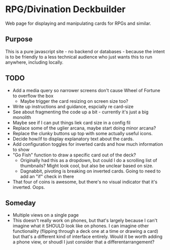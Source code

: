 # RPG/Divination Deckbuilder

Web page for displaying and manipulating cards for RPGs and similar.

## Purpose

This is a pure javascript site - no backend or databases - because the intent is to be friendly to a less technical audience who just wants this to run anywhere, including locally.

## TODO

- Add a media query so narrower screens don't cause Wheel of Fortune to overflow the box
  - Maybe trigger the card resizing on screen size too?
- Write up instructions and guidance, espcially re card-size
- See about fragmenting the code up a bit - currently it's just a big monolith
- Maybe see if I can put things liek card size in a config fil
- Replace some of the uglier arcana, maybe start doing minor arcana?
- Replace the clunky buttons up top with some actually useful icons.
- Decide how/if to display explanatory text about the cards.
- Add configuration toggles for inverted cards and how much information to show
- "Go Fish" function to draw a specific card out of the deck?
  - Originally had this as a dropdown, but could I do a scrolling list of thumbnails? Might look cool, but also be unclear based on size.
  - Dagnabbit, pivoting is breaking on inverted cards. Going to need to add an "if" check in there
- That four of coins is awesome, but there's no visual indicator that it's inverted. Oops.

## Someday

- Multiple views on a single page
- This doesn't really work on phones, but that's largely because I can't imagine what it SHOULD look like on phones. I can imagine other functionality (flipping through a deck one at a time or drawing a card) but that's a different kind of interface entirely. Would it be worth adding a phone view, or shoudl I just consider that a differentarrangement?
